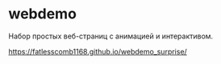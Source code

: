 # webdemo
Набор простых веб-страниц с анимацией и интерактивом.

https://fatlesscomb1168.github.io/webdemo_surprise/
